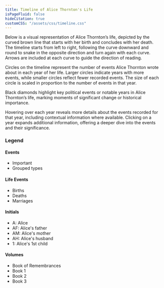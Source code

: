 ```yaml
---
title: Timeline of Alice Thornton's Life
isPageFluid: false
hideCitation: true
customCSS: "/assets/css/timeline.css"
---
```


Below is a visual representation of Alice Thornton’s life, depicted by the curved brown line that starts with her birth and concludes with her death. The timeline starts from left to right, following the curve downward and round to snake in the opposite direction and turn again with each curve. Arrows are included at each curve to guide the direction of reading.

Circles on the timeline represent the number of events Alice Thornton wrote about in each year of her life. Larger circles indicate years with more events, while smaller circles reflect fewer recorded events. The size of each circle is scaled in proportion to the number of events in that year.

Black diamonds highlight key political events or notable years in Alice Thornton’s life, marking moments of significant change or historical importance.

Hovering over each year reveals more details about the events recorded for that year, including contextual information where available. Clicking on a year expands additional information, offering a deeper dive into the events and their significance.

<div id="legend">
<h3>Legend</h3>
<div class="events">
<h4>Events</h4>
<ul>
<li>Important</li>
<li>Grouped types</li>
</ul>
</div>

<div class="life-events">
<h4>Life Events</h4>
<ul>
<li>Births</li>
<li>Deaths</li>
<li>Marriages</li>
</ul>
</div>

<div class="initials">
<h4>Initials</h4>
<ul>
<li>A: Alice</li>
<li>AF: Alice's father</li>
<li>AM: Alice's mother</li>
<li>AH: Alice's husband</li>
<li>1: Alice's 1st child</li>
</ul>
</div>

<div class="volumes">
<h4>Volumes</h4>
<ul>
<li>Book of Remembrances</li>
<li>Book 1</li>
<li>Book 2</li>
<li>Book 3</li>
</ul>
</div>
</div>

<div id="data"></div>

<!-- For testing
 <div class="data">
<div class="table">

<div class="row">
<div class="year present"><span>1620</span></tdiv>
<div class="event" style="--event-value: 30%;"><span>0</span></div>
<div class="important"><span>0</span></div>
</div>

<div class="row">
<div class="year present"><span>1620</span></tdiv>
<div class="event" style="--event-value: 30%;"><span>0</span></div>
<div class="important"><span>0</span></div>
</div>

<div class="row">
<div class="year present"><span>1620</span></div>
<div class="event" style="--event-value: 30%;"><span>0</span></div>
<div class="important"><span>0</span></div>
</div>

<div class="row">
<div class="year present"><span>1620</span></div>
<div class="event" style="--event-value: 30%;"><span>0</span></div>
<div class="important"><span>0</span></div>
</div>

<div class="row">
<div class="year present"><span>1620</span></div>
<div class="event" style="--event-value: 30%;"><span>0</span></div>
<div class="important"><span>0</span></div>
</div>

<div class="row">
<div class="year present"><span>1620</span></div>
<div class="event" style="--event-value: 30%;"><span>0</span></div>
<div class="important"><span>0</span></div>
</div>

</div>

<div class="table">

<div class="row">
<div class="year present"><span>1620</span></tdiv>
<div class="event" style="--event-value: 30%;"><span>0</span></div>
<div class="important"><span>0</span></div>
</div>

<div class="row">
<div class="year present"><span>1620</span></tdiv>
<div class="event" style="--event-value: 30%;"><span>0</span></div>
<div class="important"><span>0</span></div>
</div>

<div class="row">
<div class="year present"><span>1620</span></div>
<div class="event" style="--event-value: 30%;"><span>0</span></div>
<div class="important"><span>0</span></div>
</div>

<div class="row">
<div class="year present"><span>1620</span></div>
<div class="event" style="--event-value: 30%;"><span>0</span></div>
<div class="important"><span>0</span></div>
</div>

<div class="row">
<div class="year present"><span>1620</span></div>
<div class="event" style="--event-value: 30%;"><span>0</span></div>
<div class="important"><span>0</span></div>
</div>

<div class="row">
<div class="year present"><span>1620</span></div>
<div class="event" style="--event-value: 30%;"><span>0</span></div>
<div class="important"><span>0</span></div>
</div>

</div>
</div>-->

<script src="https://d3js.org/d3.v7.min.js"></script>
<script src="/assets/js/timeline.js"></script>
